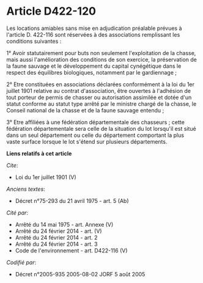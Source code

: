# Article D422-120

Les locations amiables sans mise en adjudication préalable prévues à l'article D. 422-116 sont réservées à des associations
remplissant les conditions suivantes : 

1° Avoir statutairement pour buts non seulement l'exploitation de la chasse, mais aussi l'amélioration des conditions de son
exercice, la préservation de la faune sauvage et le développement du capital cynégétique dans le respect des équilibres
biologiques, notamment par le gardiennage ; 

2° Etre constituées en associations déclarées conformément à la loi du 1er juillet 1901 relative au contrat d'association,
être ouvertes à l'adhésion de tout porteur de permis de chasser ou autorisation assimilée et dotée d'un statut conforme au
statut type arrêté par le ministre chargé de la chasse, le Conseil national de la chasse et de la faune sauvage entendu ; 

3° Etre affiliées à une fédération départementale des chasseurs ; cette fédération départementale sera celle de la situation
du lot lorsqu'il est situé dans un seul département ou celle du département comportant la plus vaste surface lorsque le lot
s'étend sur plusieurs départements.

**Liens relatifs à cet article**

_Cite_:

  - Loi du 1er juillet 1901 (V)

_Anciens textes_:

  - Décret n°75-293 du 21 avril 1975 - art. 5 (Ab)

_Cité par_:

  - Arrêté du 14 mai 1975 - art. Annexe (V)
  - Arrêté du 24 février 2014 - art. (V)
  - Arrêté du 24 février 2014 - art. 2
  - Arrêté du 24 février 2014 - art. 3
  - Code de l'environnement - art. D422-116 (V)

_Codifié par_:

  - Décret n°2005-935 2005-08-02 JORF 5 août 2005
